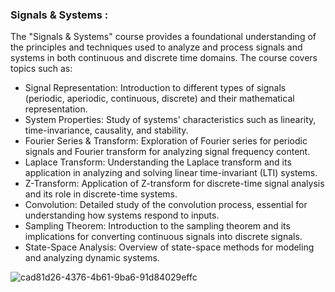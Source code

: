 ### Signals & Systems :
The "Signals & Systems" course provides a foundational understanding of the principles and techniques used to analyze and process signals and systems in both continuous and discrete time domains. The course covers topics such as:

- Signal Representation: Introduction to different types of signals (periodic, aperiodic, continuous, discrete) and their mathematical representation.
- System Properties: Study of systems' characteristics such as linearity, time-invariance, causality, and stability.
- Fourier Series & Transform: Exploration of Fourier series for periodic signals and Fourier transform for analyzing signal frequency content.
- Laplace Transform: Understanding the Laplace transform and its application in analyzing and solving linear time-invariant (LTI) systems.
- Z-Transform: Application of Z-transform for discrete-time signal analysis and its role in discrete-time systems.
- Convolution: Detailed study of the convolution process, essential for understanding how systems respond to inputs.
- Sampling Theorem: Introduction to the sampling theorem and its implications for converting continuous signals into discrete signals.
- State-Space Analysis: Overview of state-space methods for modeling and analyzing dynamic systems.

![cad81d26-4376-4b61-9ba6-91d84029effc](https://github.com/user-attachments/assets/23450837-5d15-4fde-8f2b-ec36a730b23d)

